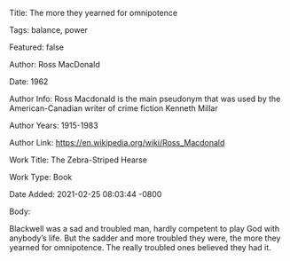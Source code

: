 Title:  The more they yearned for omnipotence

Tags:   balance, power

Featured: false

Author: Ross MacDonald

Date:   1962

Author Info: Ross Macdonald is the main pseudonym that was used by the American-Canadian writer of crime fiction Kenneth Millar

Author Years: 1915-1983

Author Link: https://en.wikipedia.org/wiki/Ross_Macdonald

Work Title: The Zebra-Striped Hearse

Work Type: Book

Date Added: 2021-02-25 08:03:44 -0800

Body: 

Blackwell was a sad and troubled man, hardly competent to play God with anybody’s life. But the sadder and more troubled they were, the more they yearned for omnipotence. The really troubled ones believed they had it.

